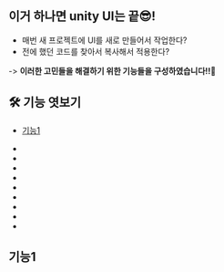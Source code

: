 ## 이거 하나면 unity UI는 끝😎!
- 매번 새 프로젝트에 UI를 새로 만들어서 작업한다?
- 전에 했던 코드를 찾아서 복사해서 적용한다?

-> **이러한 고민들을 해결하기 위한 기능들을 구성하였습니다!!👏**
## 🛠 기능 엿보기
- [기능1](#기능1)

-
-
-
-
-
-
-
-
-

## 기능1
